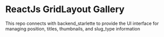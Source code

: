 # ReactJs GridLayout Gallery 
This repo connects with backend_starlette to provide the UI interface for managing position, titles, thumbnails, and slug_type information  
